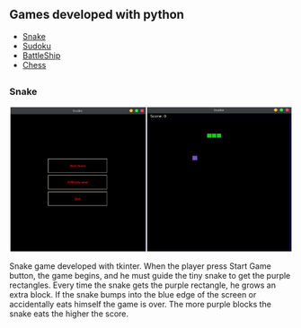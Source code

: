 ## Games developed with python

- [Snake](#snake)
- [Sudoku](#sudoku)
- [BattleShip](#battleship)
- [Chess](#chess)

##
### Snake
![Start Window](img/snake.png)

Snake game developed with tkinter. When the player press Start Game button, the game begins, and he must guide the tiny 
snake to get the purple rectangles. Every time the snake gets the purple rectangle, he grows an extra block.
If the snake bumps into the blue edge of the screen or accidentally eats himself the game is over. The more purple blocks
the snake eats the higher the score. 